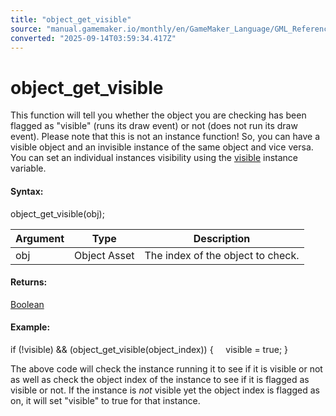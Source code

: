 ```yaml
---
title: "object_get_visible"
source: "manual.gamemaker.io/monthly/en/GameMaker_Language/GML_Reference/Asset_Management/Objects/object_get_visible.htm"
converted: "2025-09-14T03:59:34.417Z"
---
```


# object\_get\_visible

This function will tell you whether the object you are checking has been flagged as "visible" (runs its draw event) or not (does not run its draw event). Please note that this is not an instance function! So, you can have a visible object and an invisible instance of the same object and vice versa. You can set an individual instances visibility using the [visible](../Instances/Instance_Variables/visible.md) instance variable.

#### Syntax:

object\_get\_visible(obj);

| Argument | Type | Description |
| --- | --- | --- |
| obj | Object Asset | The index of the object to check. |

#### Returns:

[Boolean](../../../GML_Overview/Data_Types.md)

#### Example:

if (!visible) && (object\_get\_visible(object\_index))
{
    visible = true;
}

The above code will check the instance running it to see if it is visible or not as well as check the object index of the instance to see if it is flagged as visible or not. If the instance is _not_ visible yet the object index is flagged as on, it will set "visible" to true for that instance.